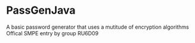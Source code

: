 # PassGenJava
A basic password generator that uses a mutitude of encryption algorithms
Offical SMPE entry by group RU6D09
